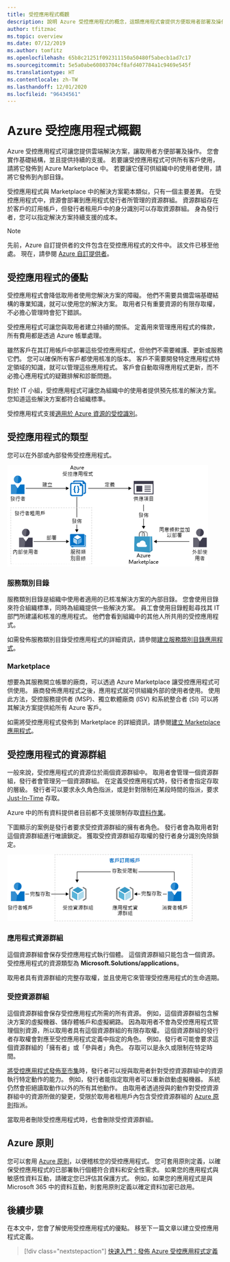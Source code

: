 ```yaml
---
title: 受控應用程式概觀
description: 說明 Azure 受控應用程式的概念，這類應用程式會提供方便取用者部署及操作的雲端解決方案。
author: tfitzmac
ms.topic: overview
ms.date: 07/12/2019
ms.author: tomfitz
ms.openlocfilehash: 65b8c21251f092311150a50480f5abecb1ad7c17
ms.sourcegitcommit: 5e5a0abe60803704cf8afd407784a1c9469e545f
ms.translationtype: HT
ms.contentlocale: zh-TW
ms.lasthandoff: 12/01/2020
ms.locfileid: "96434561"
---
```

# <a name="azure-managed-applications-overview"></a>Azure 受控應用程式概觀

Azure 受控應用程式可讓您提供雲端解決方案，讓取用者方便部署及操作。 您會實作基礎結構，並且提供持續的支援。 若要讓受控應用程式可供所有客戶使用，請將它發佈到 Azure Marketplace 中。 若要讓它僅可供組織中的使用者使用，請將它發佈到內部目錄。 

受控應用程式與 Marketplace 中的解決方案範本類似，只有一個主要差異。 在受控應用程式中，資源會部署到應用程式發行者所管理的資源群組。 資源群組存在於客戶的訂用帳戶，但發行者租用戶中的身分識別可以存取資源群組。 身為發行者，您可以指定解決方案持續支援的成本。

> [!NOTE]
> 先前，Azure 自訂提供者的文件包含在受控應用程式的文件中。 該文件已移至他處。 現在，請參閱 [Azure 自訂提供者](../custom-providers/overview.md)。

## <a name="advantages-of-managed-applications"></a>受控應用程式的優點

受控應用程式會降低取用者使用您解決方案的障礙。 他們不需要具備雲端基礎結構的專業知識，就可以使用您的解決方案。 取用者只有重要資源的有限存取權，不必擔心管理時會犯下錯誤。 

受控應用程式可讓您與取用者建立持續的關係。 定義用來管理應用程式的條款，所有費用都是透過 Azure 帳單處理。

雖然客戶在其訂用帳戶中部署這些受控應用程式，但他們不需要維護、更新或服務它們。 您可以確保所有客戶都使用核准的版本。 客戶不需要開發特定應用程式特定領域的知識，就可以管理這些應用程式。 客戶會自動取得應用程式更新，而不必擔心應用程式的疑難排解和診斷問題。 

對於 IT 小組，受控應用程式可讓您為組織中的使用者提供預先核准的解決方案。 您知道這些解決方案都符合組織標準。

受控應用程式支援[適用於 Azure 資源的受控識別](./publish-managed-identity.md)。

## <a name="types-of-managed-applications"></a>受控應用程式的類型

您可以在外部或內部發佈受控應用程式。

![在內部或外部發佈](./media/overview/manage_app_options.png)

### <a name="service-catalog"></a>服務類別目錄

服務類別目錄是組織中使用者適用的已核准解決方案的內部目錄。 您會使用目錄來符合組織標準，同時為組織提供一些解決方案。 員工會使用目錄輕鬆尋找其 IT 部門所建議和核准的應用程式。 他們會看到組織中的其他人所共用的受控應用程式。

如需發佈服務類別目錄受控應用程式的詳細資訊，請參閱[建立服務類別目錄應用程式](publish-service-catalog-app.md)。

### <a name="marketplace"></a>Marketplace

想要為其服務開立帳單的廠商，可以透過 Azure Marketplace 讓受控應用程式可供使用。 廠商發佈應用程式之後，應用程式就可供組織外部的使用者使用。 使用此方法，受控服務提供者 (MSP)、獨立軟體廠商 (ISV) 和系統整合者 (SI) 可以將其解決方案提供給所有 Azure 客戶。

如需將受控應用程式發佈到 Marketplace 的詳細資訊，請參閱[建立 Marketplace 應用程式](../../marketplace/create-new-azure-apps-offer.md)。

## <a name="resource-groups-for-managed-applications"></a>受控應用程式的資源群組

一般來說，受控應用程式的資源位於兩個資源群組中。 取用者會管理一個資源群組，發行者會管理另一個資源群組。 在定義受控應用程式時，發行者會指定存取的層級。 發行者可以要求永久角色指派，或是針對限制在某段時間的指派，要求 [Just-In-Time](request-just-in-time-access.md) 存取。

Azure 中的所有資料提供者目前都不支援限制存取[資料作業](../../role-based-access-control/role-definitions.md)。

下圖顯示的案例是發行者要求受控資源群組的擁有者角色。 發行者會為取用者對這個資源群組進行唯讀鎖定。 獲取受控資源群組存取權的發行者身分識別免除鎖定。

![資源群組存取](./media/overview/access.png)

### <a name="application-resource-group"></a>應用程式資源群組

這個資源群組會保存受控應用程式執行個體。 這個資源群組只能包含一個資源。 受控應用程式的資源類型為 **Microsoft.Solutions/applications**。

取用者具有資源群組的完整存取權，並且使用它來管理受控應用程式的生命週期。

### <a name="managed-resource-group"></a>受控資源群組

這個資源群組會保存受控應用程式所需的所有資源。 例如，這個資源群組包含解決方案的虛擬機器、儲存體帳戶和虛擬網路。 因為取用者不會為受控應用程式管理個別資源，所以取用者具有這個資源群組的有限存取權。 這個資源群組的發行者存取權會對應至受控應用程式定義中指定的角色。 例如，發行者可能會要求這個資源群組的「擁有者」或「參與者」角色。 存取可以是永久或限制在特定時間。

[將受控應用程式發佈至市集](../../marketplace/create-new-azure-apps-offer.md)時，發行者可以授與取用者針對受控資源群組中的資源執行特定動作的能力。 例如，發行者能指定取用者可以重新啟動虛擬機器。 系統仍然會拒絕讀取動作以外的所有其他動作。 由取用者透過授與的動作對受控資源群組中的資源所做的變更，受限於取用者租用戶內包含受控資源群組的 [Azure 原則](../../governance/policy/overview.md)指派。

當取用者刪除受控應用程式時，也會刪除受控資源群組。

## <a name="azure-policy"></a>Azure 原則

您可以套用 [Azure 原則](../../governance/policy/overview.md)，以便稽核您的受控應用程式。 您可套用原則定義，以確保受控應用程式的已部署執行個體符合資料和安全性需求。 如果您的應用程式與敏感性資料互動，請確定您已評估其保護方式。 例如，如果您的應用程式是與 Microsoft 365 中的資料互動，則套用原則定義以確定資料加密已啟用。

## <a name="next-steps"></a>後續步驟

在本文中，您會了解使用受控應用程式的優點。 移至下一篇文章以建立受控應用程式定義。

> [!div class="nextstepaction"]
> [快速入門：發佈 Azure 受控應用程式定義](publish-service-catalog-app.md)